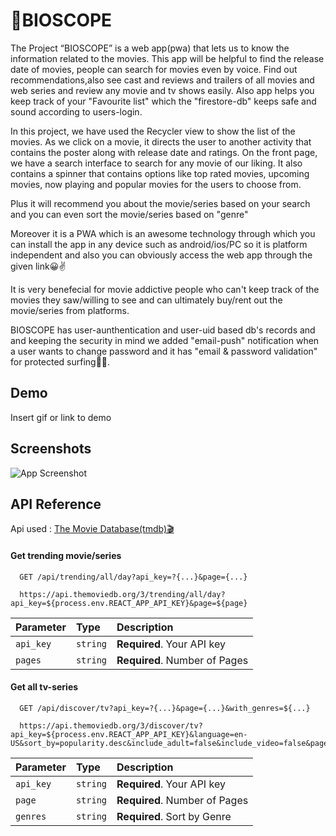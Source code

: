 
# 🍿BIOSCOPE

The Project “BIOSCOPE” is a web app(pwa) that lets us to know the information related to the movies. This app will be helpful to find the release date of movies, people can search for movies even by voice. Find out recommendations,also see cast and reviews and trailers of all movies and web series and review any movie and tv shows easily.
Also app helps you keep track of your "Favourite list" which the "firestore-db" keeps safe and sound according to users-login.

In this project, we have used the Recycler view to show the list of the movies. As we click on a movie, it directs the user to another activity that contains the poster along with release date and ratings. On the front page, we have a search interface to search for any movie of our liking. It also contains a spinner that contains options like top rated movies, upcoming movies, now playing and popular movies for the users to choose from.

Plus it will recommend you about the movie/series based on your search and you can even sort the movie/series based on "genre"

Moreover it is a PWA which is an awesome technology through which you can install the app in any device such as android/ios/PC so it is platform independent and also you can obviously access the web app through the given link😀✌


It is very benefecial for movie addictive people who can't keep track of the movies they saw/willing to see and can ultimately buy/rent out the movie/series from platforms.

BIOSCOPE has user-aunthentication and user-uid based db's records and and keeping the security in mind we added "email-push" notification when a user wants to change password and it has "email & password validation" for protected surfing🐱‍👤.

## Demo

Insert gif or link to demo

  
## Screenshots

![App Screenshot](https://via.placeholder.com/468x300?text=App+Screenshot+Here)

  
## API Reference

Api used : [The Movie Database(tmdb)🎬](https://developers.themoviedb.org/3/getting-started/introduction)

#### Get trending movie/series

```http
  GET /api/trending/all/day?api_key=?{...}&page={...}

  https://api.themoviedb.org/3/trending/all/day?api_key=${process.env.REACT_APP_API_KEY}&page=${page}
```

| Parameter | Type     | Description                |
| :-------- | :------- | :------------------------- |
| `api_key` | `string` | **Required**. Your API key |
| `pages` | `string` | **Required**. Number of Pages |

#### Get all tv-series

```http
  GET /api/discover/tv?api_key=?{...}&page={...}&with_genres=${...}

  https://api.themoviedb.org/3/discover/tv?api_key=${process.env.REACT_APP_API_KEY}&language=en-US&sort_by=popularity.desc&include_adult=false&include_video=false&page=${page}&with_genres=${genreforURL}
```

| Parameter | Type     | Description                       |
| :-------- | :------- | :-------------------------------- |
| `api_key`      | `string` | **Required**. Your API key |
| `page`      | `string` | **Required**. Number of Pages |
| `genres`      | `string` | **Required**. Sort by Genre |

  

